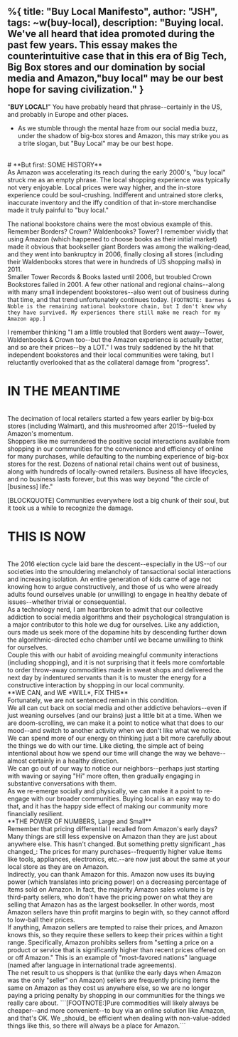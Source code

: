 %{
  title: "Buy Local Manifesto",
  author: "JSH",
  tags: ~w(buy-local),
  description: "Buying local. We've all heard that idea promoted during the past few years. This essay makes the counterintuitive case that in this era of Big Tech, Big Box stores and our domination by social media and Amazon,\"buy local\" may be our best hope for saving civilization." 
  }
---

"**BUY LOCAL!**" You have probably heard that phrase--certainly in the US, and probably in Europe and other places.
<br/>
* As we stumble through the mental haze from our social media buzz, under the shadow of big-box stores and Amazon, this may strike you as a trite slogan, but "Buy Local" may be our best hope.

<br/>
# **But first: SOME HISTORY**
<br/>
As Amazon was accelerating its reach during the early 2000's, "buy local" struck me as an empty phrase. The local shopping experience was typically not very enjoyable. Local prices were way higher, and the in-store experience could be soul-crushing. Indifferent and untrained store clerks, inaccurate inventory and the iffy condition of that in-store merchandise made it truly painful to "buy local."
<br/>

The national bookstore chains were the most obvious example of this. Remember Borders? Crown? Waldenbooks? Tower? I remember vividly that using Amazon (which happened to choose books as their initial market) made it obvious that bookseller giant Borders was among the walking-dead, and they went into bankruptcy in 2006, finally closing all stores (including their Waldenbooks stores that were in hundreds of US shopping malls) in 2011. 
<br/>
Smaller Tower Records & Books lasted until 2006, but troubled Crown Bookstores failed in 2001. A few other national and regional chains--along with many small independent bookstores--also went out of business during that time, and that trend unfortunately continues today. ```[FOOTNOTE: Barnes & Noble is the remaining national bookstore chain, but I don't know why they have survived. My experiences there still make me reach for my Amazon app.]```
<br/>

I remember thinking "I am a little troubled that Borders went away--Tower, Waldenbooks & Crown too--but the Amazon experience is actually better, and so are their prices--by a LOT." I was truly saddened by the hit that independent bookstores and their local communities were taking, but I reluctantly overlooked that as the collateral damage from "progress".
<br/>
# **IN THE MEANTIME**
<br/>
The decimation of local retailers started a few years earlier by big-box stores (including Walmart), and this mushroomed after 2015--fueled by Amazon's momentum.
<br/>
Shoppers like me surrendered the positive social interactions available from shopping in our communities for the convenience and efficiency of online for many purchases, while defaulting to the numbing experience of big-box stores for the rest. Dozens of national retail chains went out of business, along with hundreds of locally-owned retailers. Business all have lifecycles, and no business lasts forever, but this was way beyond "the circle of [business] life." 
<br/>
 
 [BLOCKQUOTE] Communities everywhere lost a big chunk of their soul, but it took us a while to recognize the damage.
<br/>
# **THIS IS NOW**
<br/>
The 2016 election cycle laid bare the descent--especially in the US--of our societies into the smouldering melancholy of tansactional social interactions and increasing isolation. An entire generation of kids came of age not knowing how to argue constructively, and those of us who were already adults found ourselves unable (or unwilling) to engage in healthy debate of issues--whether trivial or consequential. 
<br/>
 As a technology nerd, I am heartbroken to admit that our collective addiction to social media algorithms and their psychological strangulation is a major contributor to this hole we dug for ourselves. Like any addiction, ours made us seek more of the dopamine hits by descending further down the algorithmic-directed echo chamber until we became unwilling to think for ourselves.
<br/>
Couple this with our habit of avoiding meaingful community interactions (including shopping), and it is not surprising that it feels more comfortable to order throw-away commodities made in sweat shops and delivered the next day by indentured servants than it is to muster the energy for a constructive interaction by shopping in our local community.
<br/>
**WE CAN, and WE *WILL*, FIX THIS**
<br/>
Fortunately, we are not sentenced remain in this condition.
<br/>
We all can cut back on social media and other addictive behaviors--even if just weaning ourselves (and our brains) just a little bit at a time. When we are doom-scrolling, we can make it a point to notice what that does to our mood--and switch to another activity when we don't like what we notice.
<br/>
We can spend more of our energy on thinking just a bit more carefully about the things we do with our time. Like dieting, the simple act of being intentional about how we spend our time will change the way we behave--almost certainly in a healthy direction.
<br/>
We can go out of our way to notice our neighbors--perhaps just starting with waving or saying "Hi" more often, then gradually engaging in substantive conversations with them.
<br/>
As we re-emerge socially and physically, we can make it a point to re-engage with our broader communities. Buying local is an easy way to do that, and it has the happy side effect of making our community more financially resilient. 
<br/>
**THE POWER OF NUMBERS, Large and Small**
<br/>
Remember that pricing differential I recalled from Amazon's early days? Many things are still less expensive on Amazon than they are just about anywhere else. This hasn't changed. But something pretty significant _has changed_: The prices for many  purchases--frequently higher value items like tools, appliances, electronics, etc.--are now just about the same at your local store as they are on Amazon.
<br/>
Indirectly, you can thank Amazon for this. Amazon now uses its buying power (which translates into pricing power) on a decreasing percentage of items sold on Amazon. In fact, the majority Amazon sales volume is by third-party sellers, who don't have the pricing power on what they are selling that Amazon has as the largest bookseller. In other words, most Amazon sellers have thin profit margins to begin with, so they cannot afford to low-ball their prices. 
<br/>
If anything, Amazon sellers are tempted to raise their prices, and Amazon knows this, so they require these sellers to keep their prices within a tight range. Specifically, Amazon prohibits sellers from "setting a price on a product or service that is significantly higher than recent prices offered on or off Amazon." This is an example of "most-favored nations" language (named after language in international trade agreements).
<br/>
The net result to us shoppers is that (unlike the early days when Amazon was the only "seller" on Amazon) sellers are frequently pricing items the same on Amazon as they cost us anywhere else, so we are no longer paying a pricing penalty by shopping in our communities for the things we really care about.
```[FOOTNOTE:]Pure commodities will likely always be cheaper--and more convenient--to buy via an online solution like Amazon, and that's OK. We _should_ be efficient when dealing with non-value-added things like this, so there will always be a place for Amazon.```
<br/>